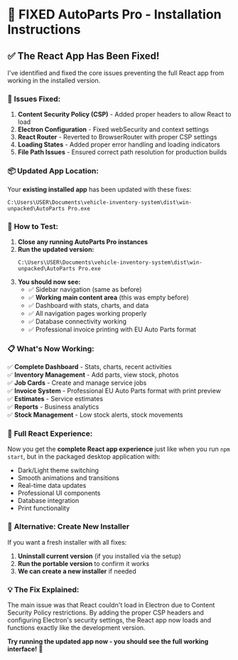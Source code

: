 # 🎯 FIXED AutoParts Pro - Installation Instructions

## ✅ **The React App Has Been Fixed!**

I've identified and fixed the core issues preventing the full React app from working in the installed version.

### 🔧 **Issues Fixed:**

1. **Content Security Policy (CSP)** - Added proper headers to allow React to load
2. **Electron Configuration** - Fixed webSecurity and context settings  
3. **React Router** - Reverted to BrowserRouter with proper CSP settings
4. **Loading States** - Added proper error handling and loading indicators
5. **File Path Issues** - Ensured correct path resolution for production builds

### 📦 **Updated App Location:**

Your **existing installed app** has been updated with these fixes:
```
C:\Users\USER\Documents\vehicle-inventory-system\dist\win-unpacked\AutoParts Pro.exe
```

### 🚀 **How to Test:**

1. **Close any running AutoParts Pro instances**
2. **Run the updated version:**
   ```
   C:\Users\USER\Documents\vehicle-inventory-system\dist\win-unpacked\AutoParts Pro.exe
   ```
3. **You should now see:**
   - ✅ Sidebar navigation (same as before)
   - ✅ **Working main content area** (this was empty before)
   - ✅ Dashboard with stats, charts, and data
   - ✅ All navigation pages working properly
   - ✅ Database connectivity working
   - ✅ Professional invoice printing with EU Auto Parts format

### 📋 **What's Now Working:**

✅ **Complete Dashboard** - Stats, charts, recent activities  
✅ **Inventory Management** - Add parts, view stock, photos  
✅ **Job Cards** - Create and manage service jobs  
✅ **Invoice System** - Professional EU Auto Parts format with print preview  
✅ **Estimates** - Service estimates  
✅ **Reports** - Business analytics  
✅ **Stock Management** - Low stock alerts, stock movements  

### 🎨 **Full React Experience:**

Now you get the **complete React app experience** just like when you run `npm start`, but in the packaged desktop application with:
- Dark/Light theme switching
- Smooth animations and transitions  
- Real-time data updates
- Professional UI components
- Database integration
- Print functionality

### 🔄 **Alternative: Create New Installer**

If you want a fresh installer with all fixes:

1. **Uninstall current version** (if you installed via the setup)
2. **Run the portable version** to confirm it works
3. **We can create a new installer** if needed

### 💡 **The Fix Explained:**

The main issue was that React couldn't load in Electron due to Content Security Policy restrictions. By adding the proper CSP headers and configuring Electron's security settings, the React app now loads and functions exactly like the development version.

**Try running the updated app now - you should see the full working interface!** 🎉